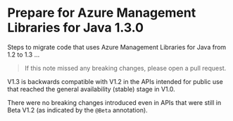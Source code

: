 # Prepare for Azure Management Libraries for Java 1.3.0 #

Steps to migrate code that uses Azure Management Libraries for Java from 1.2 to 1.3 ...

> If this note missed any breaking changes, please open a pull request.


V1.3 is backwards compatible with V1.2 in the APIs intended for public use that reached the general availability (stable) stage in V1.0. 

There were no breaking changes introduced even in APIs that were still in Beta V1.2 (as indicated by the `@Beta` annotation).
